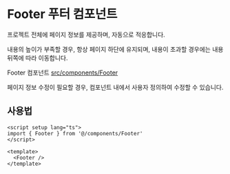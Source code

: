 # Footer 푸터 컴포넌트

프로젝트 전체에 페이지 정보를 제공하며, 자동으로 적응합니다.

내용의 높이가 부족할 경우, 항상 페이지 하단에 유지되며, 내용이 초과할 경우에는 내용 뒤쪽에 따라 이동합니다.

Footer 컴포넌트 [src/components/Footer](https://github.com/web2-solution/web2-vue-framework/tree/demo/src/components/Footer) 

페이지 정보 수정이 필요할 경우, 컴포넌트 내에서 사용자 정의하여 수정할 수 있습니다.

## 사용법

```vue
<script setup lang="ts">
import { Footer } from '@/components/Footer'
</script>

<template>
  <Footer />
</template>

```
